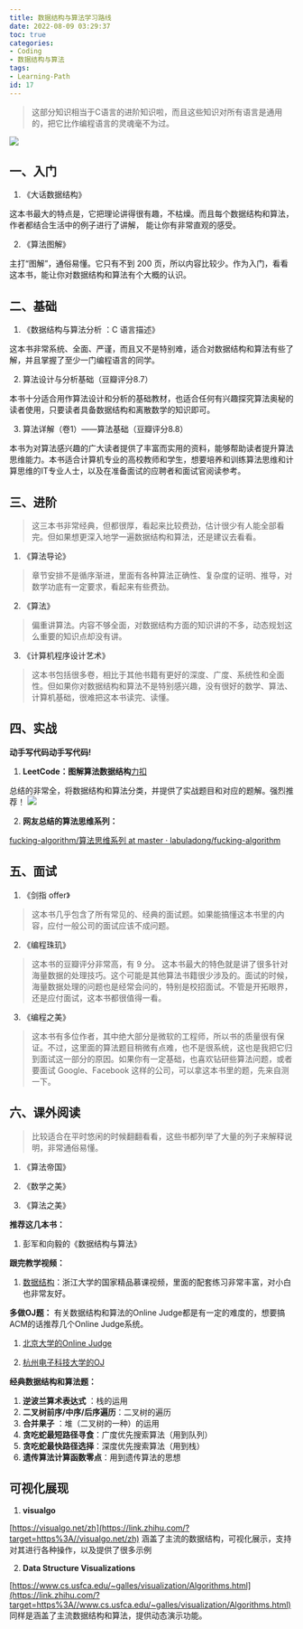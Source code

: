 ```yaml
---
title: 数据结构与算法学习路线
date: 2022-08-09 03:29:37
toc: true
categories:
- Coding
- 数据结构与算法
tags:
- Learning-Path
id: 17
---
```


> 这部分知识相当于C语言的进阶知识啦，而且这些知识对所有语言是通用的，把它比作编程语言的灵魂毫不为过。

<!--more-->

![](https://img.arctee.cn/one/202207101219363.png)

## 一、入门

1. 《大话数据结构》

这本书最大的特点是，它把理论讲得很有趣，不枯燥。而且每个数据结构和算法，作者都结合生活中的例子进行了讲解， 能让你有非常直观的感受。

2. 《算法图解》

主打“图解”，通俗易懂。它只有不到 200 页，所以内容比较少。作为入门，看看这本书，能让你对数据结构和算法有个大概的认识。


## 二、基础

1. 《数据结构与算法分析 ：C 语言描述》

这本书非常系统、全面、严谨，而且又不是特别难，适合对数据结构和算法有些了解，并且掌握了至少一门编程语言的同学。

2. 算法设计与分析基础（豆瓣评分8.7）

本书十分适合用作算法设计和分析的基础教材，也适合任何有兴趣探究算法奥秘的读者使用，只要读者具备数据结构和离散数学的知识即可。

3. 算法详解（卷1）——算法基础（豆瓣评分8.8）

本书为对算法感兴趣的广大读者提供了丰富而实用的资料，能够帮助读者提升算法思维能力。本书适合计算机专业的高校教师和学生，想要培养和训练算法思维和计算思维的IT专业人士，以及在准备面试的应聘者和面试官阅读参考。


## 三、进阶

> 这三本书非常经典，但都很厚，看起来比较费劲，估计很少有人能全部看完。但如果想更深入地学一遍数据结构和算法，还是建议去看看。

1. 《算法导论》
> 章节安排不是循序渐进，里面有各种算法正确性、复杂度的证明、推导，对数学功底有一定要求，看起来有些费劲。

2. 《算法》
> 偏重讲算法。内容不够全面，对数据结构方面的知识讲的不多，动态规划这么重要的知识点却没有讲。

3. 《计算机程序设计艺术》
> 这本书包括很多卷，相比于其他书籍有更好的深度、广度、系统性和全面性。但如果你对数据结构和算法不是特别感兴趣，没有很好的数学、算法、计算机基础，很难把这本书读完、读懂。


## 四、实战

**动手写代码动手写代码!**

1. **LeetCode：图解算法数据结构**[力扣](https://link.zhihu.com/?target=https%3A//leetcode-cn.com/leetbook/detail/illustration-of-algorithm/)

总结的非常全，将数据结构和算法分类，并提供了实战题目和对应的题解。强烈推荐！
![](https://cdn.nlark.com/yuque/0/2021/png/1730795/1631696436248-ea17e0bb-358c-4032-9195-7031c4b0c312.png#clientId=u245baa3a-25bb-4&from=paste&id=R6aL1&margin=%5Bobject%20Object%5D&name=image.png&originHeight=564&originWidth=720&originalType=url&ratio=1&size=142225&status=done&style=none&taskId=ue1748d5e-c757-453f-9f0d-0899259ccaf)

2. **网友总结的算法思维系列：**

[fucking-algorithm/算法思维系列 at master · labuladong/fucking-algorithm](https://link.zhihu.com/?target=https%3A//github.com/labuladong/fucking-algorithm/tree/master/%25E7%25AE%2597%25E6%25B3%2595%25E6%2580%259D%25E7%25BB%25B4%25E7%25B3%25BB%25E5%2588%2597)


## 五、面试

1. 《剑指 offer》
> 这本书几乎包含了所有常见的、经典的面试题。如果能搞懂这本书里的内容，应付一般公司的面试应该不成问题。

2. 《编程珠玑》
> 这本书的豆瓣评分非常高，有 9 分。
> 这本书最大的特色就是讲了很多针对海量数据的处理技巧。这个可能是其他算法书籍很少涉及的。面试的时候，海量数据处理的问题也是经常会问的，特别是校招面试。不管是开拓眼界，还是应付面试，这本书都很值得一看。

3. 《编程之美》
> 这本书有多位作者，其中绝大部分是微软的工程师，所以书的质量很有保证。不过，这里面的算法题目稍微有点难，也不是很系统，这也是我把它归到面试这一部分的原因。如果你有一定基础，也喜欢钻研些算法问题，或者要面试 Google、Facebook 这样的公司，可以拿这本书里的题，先来自测一下。


## 六、课外阅读
> 比较适合在平时悠闲的时候翻翻看看，这些书都列举了大量的列子来解释说明，非常通俗易懂。

1. 《算法帝国》

2. 《数学之美》

3. 《算法之美》

**推荐这几本书：**

1. 彭军和向毅的《数据结构与算法》

**跟完教学视频：**

1. [数据结构](https://link.zhihu.com/?target=https%3A//www.icourse163.org/)：浙江大学的国家精品慕课视频，里面的配套练习非常丰富，对小白也非常友好。

**多做OJ题：**
有关数据结构和算法的Online Judge都是有一定的难度的，想要搞ACM的话推荐几个Online Judge系统。

1. [北京大学的Online Judge](https://link.zhihu.com/?target=http%3A//poj.org/problemlist%3Fvolume%3D1%26lang%3Dzh-CN%26change%3Dtrue)

2. [杭州电子科技大学的OJ](https://link.zhihu.com/?target=http%3A//acm.hdu.edu.cn/)

**经典数据结构和算法题：**

1. **逆波兰算术表达式** ：栈的运用
2. **二叉树前序/中序/后序遍历**：二叉树的遍历
3. **合并果子** ：堆（二叉树的一种）的运用
4. **贪吃蛇最短路径寻食**：广度优先搜索算法（用到队列） 
5. **贪吃蛇最快路径选择**：深度优先搜索算法（用到栈）
6. **遗传算法计算函数零点**：用到遗传算法的思想


## 可视化展现

1. **visualgo**

[https://visualgo.net/zh](https://link.zhihu.com/?target=https%3A//visualgo.net/zh)
涵盖了主流的数据结构，可视化展示，支持对其进行各种操作，以及提供了很多示例

2. **Data Structure Visualizations**

[https://www.cs.usfca.edu/~galles/visualization/Algorithms.html](https://link.zhihu.com/?target=https%3A//www.cs.usfca.edu/~galles/visualization/Algorithms.html)
同样是涵盖了主流数据结构和算法，提供动态演示功能。